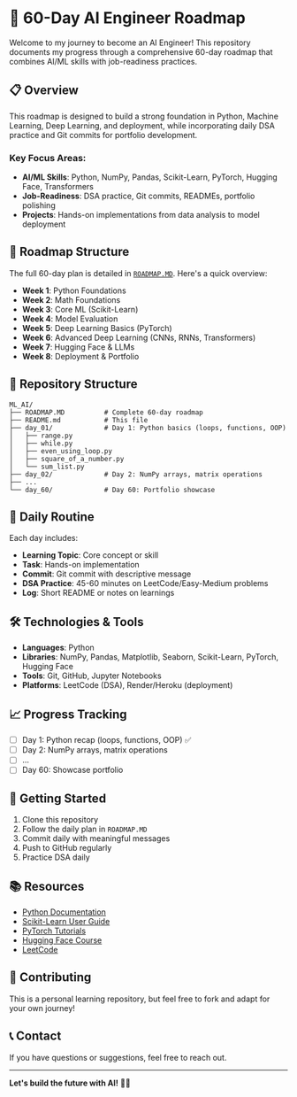 # 🚀 60-Day AI Engineer Roadmap

Welcome to my journey to become an AI Engineer! This repository documents my progress through a comprehensive 60-day roadmap that combines AI/ML skills with job-readiness practices.

## 📋 Overview

This roadmap is designed to build a strong foundation in Python, Machine Learning, Deep Learning, and deployment, while incorporating daily DSA practice and Git commits for portfolio development.

### Key Focus Areas:
- **AI/ML Skills**: Python, NumPy, Pandas, Scikit-Learn, PyTorch, Hugging Face, Transformers
- **Job-Readiness**: DSA practice, Git commits, READMEs, portfolio polishing
- **Projects**: Hands-on implementations from data analysis to model deployment

## 📅 Roadmap Structure

The full 60-day plan is detailed in [`ROADMAP.MD`](./ROADMAP.MD). Here's a quick overview:

- **Week 1**: Python Foundations
- **Week 2**: Math Foundations
- **Week 3**: Core ML (Scikit-Learn)
- **Week 4**: Model Evaluation
- **Week 5**: Deep Learning Basics (PyTorch)
- **Week 6**: Advanced Deep Learning (CNNs, RNNs, Transformers)
- **Week 7**: Hugging Face & LLMs
- **Week 8**: Deployment & Portfolio

## 📁 Repository Structure

```
ML_AI/
├── ROADMAP.MD          # Complete 60-day roadmap
├── README.md           # This file
├── day_01/             # Day 1: Python basics (loops, functions, OOP)
│   ├── range.py
│   ├── while.py
│   ├── even_using_loop.py
│   ├── square_of_a_number.py
│   └── sum_list.py
├── day_02/             # Day 2: NumPy arrays, matrix operations
├── ...
└── day_60/             # Day 60: Portfolio showcase
```

## 🎯 Daily Routine

Each day includes:
- **Learning Topic**: Core concept or skill
- **Task**: Hands-on implementation
- **Commit**: Git commit with descriptive message
- **DSA Practice**: 45-60 minutes on LeetCode/Easy-Medium problems
- **Log**: Short README or notes on learnings

## 🛠️ Technologies & Tools

- **Languages**: Python
- **Libraries**: NumPy, Pandas, Matplotlib, Seaborn, Scikit-Learn, PyTorch, Hugging Face
- **Tools**: Git, GitHub, Jupyter Notebooks
- **Platforms**: LeetCode (DSA), Render/Heroku (deployment)

## 📈 Progress Tracking

- [ ] Day 1: Python recap (loops, functions, OOP) ✅
- [ ] Day 2: NumPy arrays, matrix operations
- [ ] ...
- [ ] Day 60: Showcase portfolio

## 🚀 Getting Started

1. Clone this repository
2. Follow the daily plan in `ROADMAP.MD`
3. Commit daily with meaningful messages
4. Push to GitHub regularly
5. Practice DSA daily

## 📚 Resources

- [Python Documentation](https://docs.python.org/3/)
- [Scikit-Learn User Guide](https://scikit-learn.org/stable/user_guide.html)
- [PyTorch Tutorials](https://pytorch.org/tutorials/)
- [Hugging Face Course](https://huggingface.co/course)
- [LeetCode](https://leetcode.com/)

## 🤝 Contributing

This is a personal learning repository, but feel free to fork and adapt for your own journey!

## 📞 Contact

If you have questions or suggestions, feel free to reach out.

---

**Let's build the future with AI!** 🤖✨
